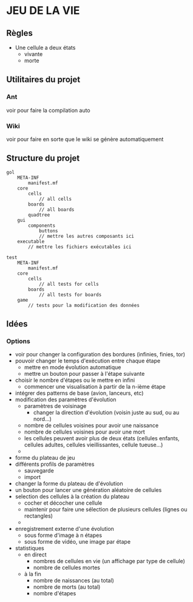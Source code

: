 # JEU DE LA VIE
## Règles
- Une cellule a deux états
	- vivante
	- morte

## Utilitaires du projet
### Ant
voir pour faire la compilation auto
### Wiki
voir pour faire en sorte que le wiki se génère automatiquement
## Structure du projet
```
gol
	META-INF
		manifest.mf
	core
		cells
			// all cells
		boards
			// all boards
		quadtree
	gui
		components
			buttons
			// mettre les autres composants ici
	executable
		// mettre les fichiers exécutables ici
	
test
	META-INF
		manifest.mf
	core
		cells
			// all tests for cells
		boards
			// all tests for boards
	game
		// tests pour la modification des données
```

## Idées
### Options
- voir pour changer la configuration des bordures (infinies, finies, tor)
- pouvoir changer le temps d'exécution entre chaque étape
	- mettre en mode évolution automatique
	- mettre un bouton pour passer à l'étape suivante
- choisir le nombre d'étapes ou le mettre en infini
	- commencer une visualisation à partir de la n-ième étape
- intégrer des patterns de base (avion, lanceurs, etc)
- modification des paramètres d'évolution
	- paramètres de voisinage
		- changer la direction d'évolution (voisin juste au sud, ou au nord...)
	- nombre de cellules voisines pour avoir une naissance
	- nombre de cellules voisines pour avoir une mort
	- les cellules peuvent avoir plus de deux états (cellules enfants, cellules adultes, cellules vieillissantes, cellule tueuse...)
	- 
- forme du plateau de jeu
- différents profils de paramètres
	- sauvegarde
	- import
- changer la forme du plateau de d'évolution
- un bouton pour lancer une génération aléatoire de cellules
- selection des cellules à la création du plateau
	- cocher et décocher une cellule
	- maintenir pour faire une sélection de plusieurs cellules (lignes ou rectangles)
	- 
- enregistrement externe d'une évolution
	- sous forme d'image à n étapes
	- sous forme de vidéo, une image par étape
- statistiques
	- en direct
		- nombres de cellules en vie (un affichage par type de cellule)
		- nombre de cellules mortes
	- à la fin
		- nombre de naissances (au total)
		- nombre de morts (au total)
		- nombre d'étapes
